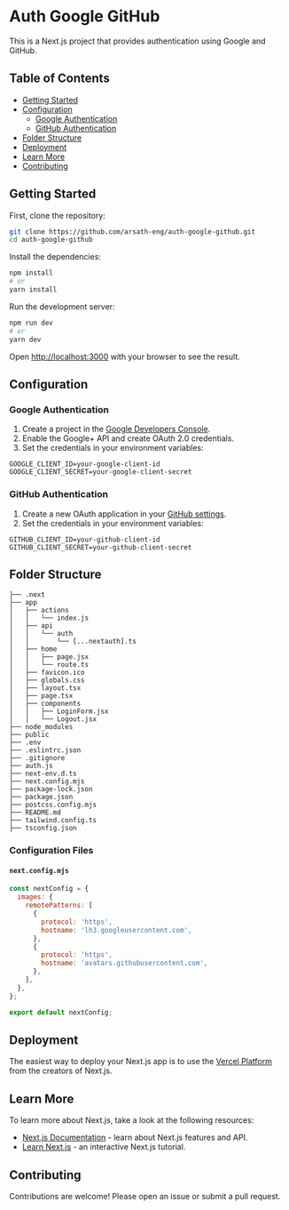 

# Auth Google GitHub

This is a Next.js project that provides authentication using Google and GitHub.

## Table of Contents

- [Getting Started](#getting-started)
- [Configuration](#configuration)
  - [Google Authentication](#google-authentication)
  - [GitHub Authentication](#github-authentication)
- [Folder Structure](#folder-structure)
- [Deployment](#deployment)
- [Learn More](#learn-more)
- [Contributing](#contributing)


## Getting Started

First, clone the repository:

```bash
git clone https://github.com/arsath-eng/auth-google-github.git
cd auth-google-github
```

Install the dependencies:

```bash
npm install
# or
yarn install
```

Run the development server:

```bash
npm run dev
# or
yarn dev
```

Open [http://localhost:3000](http://localhost:3000) with your browser to see the result.

## Configuration

### Google Authentication

1. Create a project in the [Google Developers Console](https://console.developers.google.com/).
2. Enable the Google+ API and create OAuth 2.0 credentials.
3. Set the credentials in your environment variables:

```env
GOOGLE_CLIENT_ID=your-google-client-id
GOOGLE_CLIENT_SECRET=your-google-client-secret
```

### GitHub Authentication

1. Create a new OAuth application in your [GitHub settings](https://github.com/settings/developers).
2. Set the credentials in your environment variables:

```env
GITHUB_CLIENT_ID=your-github-client-id
GITHUB_CLIENT_SECRET=your-github-client-secret
```

## Folder Structure

```
├── .next
├── app
│   ├── actions
│   │   └── index.js
│   ├── api
│   │   └── auth
│   │       └── [...nextauth].ts
│   ├── home
│   │   ├── page.jsx
│   │   └── route.ts
│   ├── favicon.ico
│   ├── globals.css
│   ├── layout.tsx
│   ├── page.tsx
│   ├── components
│   │   ├── LoginForm.jsx
│   │   └── Logout.jsx
├── node_modules
├── public
├── .env
├── .eslintrc.json
├── .gitignore
├── auth.js
├── next-env.d.ts
├── next.config.mjs
├── package-lock.json
├── package.json
├── postcss.config.mjs
├── README.md
├── tailwind.config.ts
├── tsconfig.json
```

### Configuration Files

#### `next.config.mjs`

```javascript
const nextConfig = {
  images: {
    remotePatterns: [
      {
        protocol: 'https',
        hostname: 'lh3.googleusercontent.com',
      },
      {
        protocol: 'https',
        hostname: 'avatars.githubusercontent.com',
      },
    ],
  },
};

export default nextConfig;
```

## Deployment

The easiest way to deploy your Next.js app is to use the [Vercel Platform](https://vercel.com) from the creators of Next.js.

## Learn More

To learn more about Next.js, take a look at the following resources:

- [Next.js Documentation](https://nextjs.org/docs) - learn about Next.js features and API.
- [Learn Next.js](https://nextjs.org/learn) - an interactive Next.js tutorial.

## Contributing

Contributions are welcome! Please open an issue or submit a pull request.



